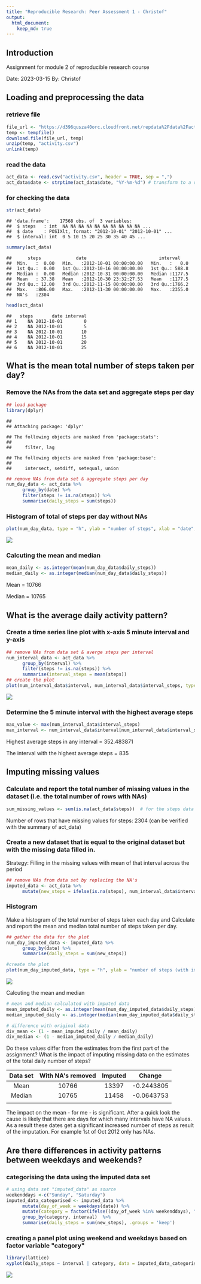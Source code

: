 ```yaml
---
title: "Reproducible Research: Peer Assessment 1 - Christof"
output: 
  html_document:
    keep_md: true
---
```

## Introduction

Assignment for module 2 of reproducible research course

Date: 2023-03-15
By: Christof

## Loading and preprocessing the data

### retrieve file


```r
file_url <- "https://d396qusza40orc.cloudfront.net/repdata%2Fdata%2Factivity.zip"
temp <- tempfile()
download.file(file_url, temp)
unzip(temp, "activity.csv")
unlink(temp)
```

### read the data

```r
act_data <- read.csv("activity.csv", header = TRUE, sep = ",")
act_data$date <- strptime(act_data$date, "%Y-%m-%d") # transform to a date
```

### for checking the data


```r
str(act_data)
```

```
## 'data.frame':	17568 obs. of  3 variables:
##  $ steps   : int  NA NA NA NA NA NA NA NA NA NA ...
##  $ date    : POSIXlt, format: "2012-10-01" "2012-10-01" ...
##  $ interval: int  0 5 10 15 20 25 30 35 40 45 ...
```

```r
summary(act_data)
```

```
##      steps             date                           interval     
##  Min.   :  0.00   Min.   :2012-10-01 00:00:00.00   Min.   :   0.0  
##  1st Qu.:  0.00   1st Qu.:2012-10-16 00:00:00.00   1st Qu.: 588.8  
##  Median :  0.00   Median :2012-10-31 00:00:00.00   Median :1177.5  
##  Mean   : 37.38   Mean   :2012-10-30 23:32:27.53   Mean   :1177.5  
##  3rd Qu.: 12.00   3rd Qu.:2012-11-15 00:00:00.00   3rd Qu.:1766.2  
##  Max.   :806.00   Max.   :2012-11-30 00:00:00.00   Max.   :2355.0  
##  NA's   :2304
```

```r
head(act_data)
```

```
##   steps       date interval
## 1    NA 2012-10-01        0
## 2    NA 2012-10-01        5
## 3    NA 2012-10-01       10
## 4    NA 2012-10-01       15
## 5    NA 2012-10-01       20
## 6    NA 2012-10-01       25
```

## What is the mean total number of steps taken per day?

### Remove the NAs from the data set and aggregate steps per day


```r
## load package
library(dplyr)
```

```
## 
## Attaching package: 'dplyr'
```

```
## The following objects are masked from 'package:stats':
## 
##     filter, lag
```

```
## The following objects are masked from 'package:base':
## 
##     intersect, setdiff, setequal, union
```

```r
## remove NAs from data set & aggregate steps per day
num_day_data <- act_data %>%
      group_by(date) %>%
      filter(steps != is.na(steps)) %>%
      summarise(daily_steps = sum(steps))
```

### Histogram of total of steps per day without NAs


```r
plot(num_day_data, type = "h", ylab = "number of steps", xlab = "date", main = "total steps by day")
```

![](PA1_template_files/figure-html/unnamed-chunk-5-1.png)<!-- -->

### Calcuting the mean and median


```r
mean_daily <- as.integer(mean(num_day_data$daily_steps))
median_daily <- as.integer(median(num_day_data$daily_steps))
```

Mean = 10766

Median = 10765

## What is the average daily activity pattern?

### Create a time series line plot with x-axis 5 minute interval and y-axis


```r
## remove NAs from data set & averge steps per interval
num_interval_data <- act_data %>%
      group_by(interval) %>%
      filter(steps != is.na(steps)) %>%
      summarise(interval_steps = mean(steps))
## create the plot
plot(num_interval_data$interval, num_interval_data$interval_steps, type = "l", xlab = "interval", ylab = "number of steps")
```

![](PA1_template_files/figure-html/unnamed-chunk-7-1.png)<!-- -->

### Determine the 5 minute interval with the highest average steps


```r
max_value <- max(num_interval_data$interval_steps)
max_interval <- num_interval_data$interval[num_interval_data$interval_steps == max_value]
```

Highest average steps in any interval = 352.483871

The interval with the highest average steps = 835

## Imputing missing values

### Calculate and report the total number of missing values in the dataset (i.e. the total number of rows with NAs)


```r
sum_missing_values <- sum(is.na(act_data$steps))  # for the steps data
```

Number of rows that have missing values for steps: 2304 (can be verified with the summary of act_data)

### Create a new dataset that is equal to the original dataset but with the missing data filled in.

Strategy: Filling in the missing values with mean of that interval across the period


```r
## remove NAs from data set by replacing the NA's
imputed_data <- act_data %>%
      mutate(new_steps = ifelse(is.na(steps), num_interval_data$interval_steps[num_interval_data$interval %in% interval], steps))
```

### Histogram

Make a histogram of the total number of steps taken each day and Calculate and report the mean and median total number of steps taken per day.


```r
## gather the data for the plot
num_day_imputed_data <- imputed_data %>%
      group_by(date) %>%
      summarise(daily_steps = sum(new_steps))

#create the plot
plot(num_day_imputed_data, type = "h", ylab = "number of steps (with imputed data)", xlab = "date", main = "total steps by day")
```

![](PA1_template_files/figure-html/unnamed-chunk-11-1.png)<!-- -->

Calcuting the mean and median


```r
# mean and median calculated with imputed data
mean_imputed_daily <- as.integer(mean(num_day_imputed_data$daily_steps)) 
median_imputed_daily <- as.integer(median(num_day_imputed_data$daily_steps))

# difference with original data
div_mean <- (1 - mean_imputed_daily / mean_daily)
div_median <- (1 - median_imputed_daily / median_daily)
```

Do these values differ from the estimates from the first part of the assignment? What is the impact of imputing missing data on the estimates of the total daily number of steps?

| Data set | With NA's removed |         Imputed          |     Change     |
|:--------:|:-----------------:|:------------------------:|:--------------:|
|   Mean   |  10766   |  13397  |  -0.2443805  |
|  Median  | 10765  | 11458 | -0.0643753 |
|          |                   |                          |                |

The impact on the mean - for me - is significant. After a quick look the cause is likely that there are days for which many intervals have NA values. As a result these dates get a significant increased number of steps as result of the imputation. For example 1st of Oct 2012 only has NAs.

## Are there differences in activity patterns between weekdays and weekends?

### categorising the data using the imputed data set


```r
# using data set "imputed_data" as source
weekenddays <-c("Sunday", "Saturday")
imputed_data_categorised <- imputed_data %>%
      mutate(day_of_week = weekdays(date)) %>%
      mutate(category = factor(ifelse((day_of_week %in% weekenddays), "weekend", "weekday"))) %>%
      group_by(category, interval)  %>%
      summarise(daily_steps = sum(new_steps), .groups = 'keep')
```

### creating a panel plot using weekend and weekdays based on factor variable "category"


```r
library(lattice)
xyplot(daily_steps ~ interval | category, data = imputed_data_categorised, layout = c(1, 2), type = "l", xlab = "Interval", ylab = "number of steps (with imputed data)")
```

![](PA1_template_files/figure-html/unnamed-chunk-14-1.png)<!-- -->

